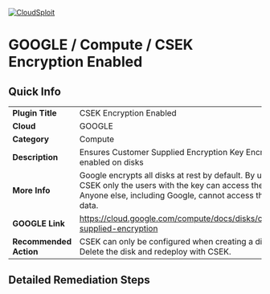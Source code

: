 [![CloudSploit](https://cloudsploit.com/img/logo-new-big-text-100.png "CloudSploit")](https://cloudsploit.com)

# GOOGLE / Compute / CSEK Encryption Enabled

## Quick Info

| | |
|-|-|
| **Plugin Title** | CSEK Encryption Enabled |
| **Cloud** | GOOGLE |
| **Category** | Compute |
| **Description** | Ensures Customer Supplied Encryption Key Encryption is enabled on disks |
| **More Info** | Google encrypts all disks at rest by default. By using CSEK only the users with the key can access the disk. Anyone else, including Google, cannot access the disk data. |
| **GOOGLE Link** | https://cloud.google.com/compute/docs/disks/customer-supplied-encryption |
| **Recommended Action** | CSEK can only be configured when creating a disk. Delete the disk and redeploy with CSEK. |

## Detailed Remediation Steps


